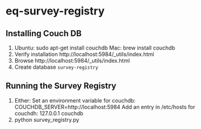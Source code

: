 # eq-survey-registry

## Installing Couch DB

1. Ubuntu: sudo apt-get install couchdb
   Mac: brew install couchdb
2. Verify installation http://localhost:5984/_utils/index.html
3. Browse http://localhost:5984/_utils/index.html
4. Create database `survey-registry`


## Running the Survey Registry
1. Either:
    Set an environment variable for couchdb: COUCHDB_SERVER=http://localhost:5984
    Add an entry in /etc/hosts for couchdh: 127.0.0.1 couchdb
2. python survey_registry.py

